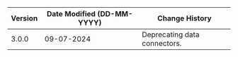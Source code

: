 | **Version** | **Date Modified (DD-MM-YYYY)** | **Change History**                             |
|-------------|--------------------------------|------------------------------------------------|
| 3.0.0       | 09-07-2024                     | Deprecating data connectors.                   | 
